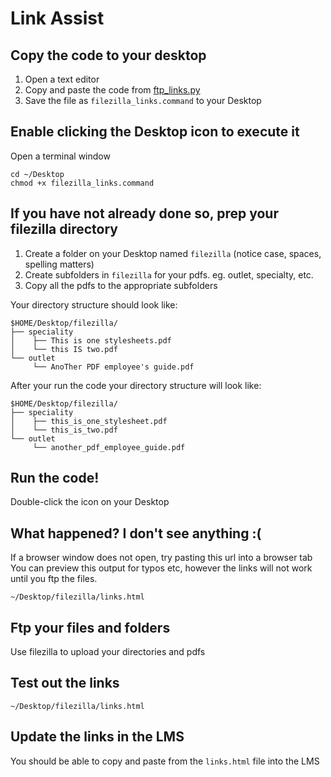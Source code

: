 # Link Assist
## Copy the code to your desktop
1. Open a text editor
1. Copy and paste the code from [ftp_links.py](ftp_links.py)
1. Save the file as `filezilla_links.command` to your Desktop 

## Enable clicking the Desktop icon to execute it
Open a terminal window
```shell
cd ~/Desktop
chmod +x filezilla_links.command
```

## If you have not already done so, prep your filezilla directory
1. Create a folder on your Desktop named `filezilla` (notice case, spaces, spelling matters)
1. Create subfolders in `filezilla` for your pdfs. eg. outlet, specialty, etc.
1. Copy all the pdfs to the appropriate subfolders

Your directory structure should look like:
```text
$HOME/Desktop/filezilla/
├── speciality
│    ├── This is one stylesheets.pdf
│    └── this IS two.pdf
└── outlet
     └── AnoTher PDF employee's guide.pdf
```

After your run the code your directory structure will look like:
```text
$HOME/Desktop/filezilla/
├── speciality
│    ├── this_is_one_stylesheet.pdf
│    └── this_is_two.pdf
└── outlet
     └── another_pdf_employee_guide.pdf
```

## Run the code!
Double-click the icon on your Desktop

## What happened? I don't see anything :(
If a browser window does not open, try pasting this url into a browser tab   
You can preview this output for typos etc, however the links will not work until you ftp the files.
```text
~/Desktop/filezilla/links.html
```

## Ftp your files and folders
Use filezilla to upload your directories and pdfs

## Test out the links
```text
~/Desktop/filezilla/links.html
```

## Update the links in the LMS
You should be able to copy and paste from the `links.html` file into the LMS
